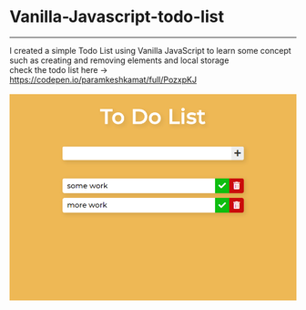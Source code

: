 # Vanilla-Javascript-todo-list
----
I created a simple Todo List using Vanilla JavaScript to learn some concept such as creating and removing elements and local storage 
\
check the todo list here -> https://codepen.io/paramkeshkamat/full/PozxpKJ
\
\
![screenshot](screenshot.png)

